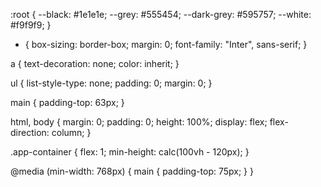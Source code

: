 :root {
--black: #1e1e1e;
--grey: #555454;
--dark-grey: #595757;
--white: #f9f9f9;
}

- {
  box-sizing: border-box;
  margin: 0;
  font-family: "Inter", sans-serif;
  }

a {
text-decoration: none;
color: inherit;
}

ul {
list-style-type: none;
padding: 0;
margin: 0;
}

main {
padding-top: 63px;
}

html,
body {
margin: 0;
padding: 0;
height: 100%;
display: flex;
flex-direction: column;
}

.app-container {
flex: 1;
min-height: calc(100vh - 120px);
}

@media (min-width: 768px) {
main {
padding-top: 75px;
}
}
